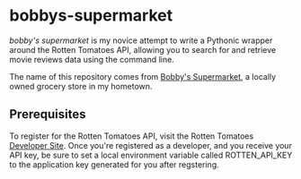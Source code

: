 # bobbys-supermarket

_bobby's supermarket_ is my novice attempt to write a Pythonic wrapper around the Rotten Tomatoes API, allowing you to search for and retrieve movie reviews data using the command line.

The name of this repository comes from [Bobby's Supermarket][bobbys], a locally owned grocery store in my hometown.

## Prerequisites

To register for the Rotten Tomatoes API, visit the Rotten Tomatoes [Developer Site][rt_dev].  Once you're registered as a developer, and you receive your API key, be sure to set a local environment variable called ROTTEN_API_KEY to the application key generated for you after regstering.

[rt_dev]:http://developer.rottentomates.com/
[bobbys]:http://www.yellowpages.com/roanoke-rapids-nc/mip/bobbys-supermarket-464976822
